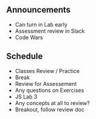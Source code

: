 ## Announcements
- Can turn in Lab early
- Assessment review in Slack
- Code Wars

## Schedule
- Classes Review / Practice
- Break
- Review for Assessement
 - Any questions on Exercises
 - JS Lab 3
 - Any concepts at all to review?
 - Breakout, follow review doc

 ```

